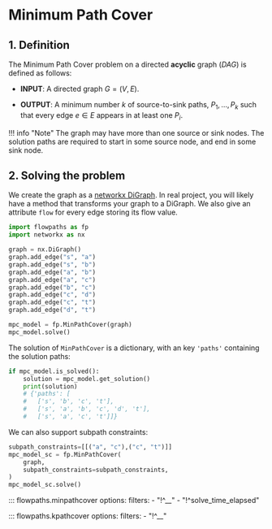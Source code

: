 # Minimum Path Cover

## 1. Definition

The Minimum Path Cover problem on a directed **acyclic** graph (*DAG*) is defined as follows:

- **INPUT**: A directed graph $G = (V,E)$.

- **OUTPUT**: A minimum number $k$ of source-to-sink paths, $P_1,\dots,P_k$ such that every edge $e \in E$ appears in at least one $P_i$.

!!! info "Note"
    The graph may have more than one source or sink nodes. The solution paths are required to start in some source node, and end in some sink node.

## 2. Solving the problem

We create the graph as a [networkx DiGraph](https://networkx.org/documentation/stable/reference/classes/digraph.html). In real project, you will likely have a method that transforms your graph to a DiGraph. We also give an attribute `flow` for every edge storing its flow value.

``` python
import flowpaths as fp
import networkx as nx

graph = nx.DiGraph()
graph.add_edge("s", "a")
graph.add_edge("s", "b")
graph.add_edge("a", "b")
graph.add_edge("a", "c")
graph.add_edge("b", "c")
graph.add_edge("c", "d")
graph.add_edge("c", "t")
graph.add_edge("d", "t")

mpc_model = fp.MinPathCover(graph)
mpc_model.solve()
```

The solution of `MinPathCover` is a dictionary, with an key `'paths'` containing the solution paths:

``` python
if mpc_model.is_solved():
    solution = mpc_model.get_solution()
    print(solution)
    # {'paths': [
    #   ['s', 'b', 'c', 't'], 
    #   ['s', 'a', 'b', 'c', 'd', 't'], 
    #   ['s', 'a', 'c', 't']]} 
```

We can also support subpath constraints:

``` python
subpath_constraints=[[("a", "c"),("c", "t")]]
mpc_model_sc = fp.MinPathCover(
    graph,
    subpath_constraints=subpath_constraints,
)
mpc_model_sc.solve()
```

::: flowpaths.minpathcover
    options:
      filters: 
        - "!^__"
        - "!^solve_time_elapsed"

::: flowpaths.kpathcover
    options:
      filters: 
        - "!^__"
